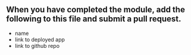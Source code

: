 ## When you have completed the module, add the following to this file and submit a pull request.

* name
* link to deployed app
* link to github repo
